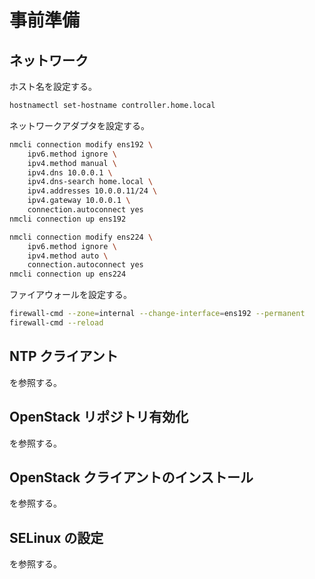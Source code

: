 # 事前準備

## ネットワーク

ホスト名を設定する。

```sh
hostnamectl set-hostname controller.home.local
```

ネットワークアダプタを設定する。

```sh
nmcli connection modify ens192 \
    ipv6.method ignore \
    ipv4.method manual \
    ipv4.dns 10.0.0.1 \
    ipv4.dns-search home.local \
    ipv4.addresses 10.0.0.11/24 \
    ipv4.gateway 10.0.0.1 \
    connection.autoconnect yes
nmcli connection up ens192

nmcli connection modify ens224 \
    ipv6.method ignore \
    ipv4.method auto \
    connection.autoconnect yes
nmcli connection up ens224
```

ファイアウォールを設定する。

```sh
firewall-cmd --zone=internal --change-interface=ens192 --permanent
firewall-cmd --reload
```

## NTP クライアント

[](../appendix/time_sync.md) を参照する。

##  OpenStack リポジトリ有効化

[](../appendix/repository_enable.md) を参照する。

##  OpenStack クライアントのインストール

[](../appendix/os_client_install.md) を参照する。

##   SELinux の設定

[](../appendix/os_selinux.md) を参照する。
